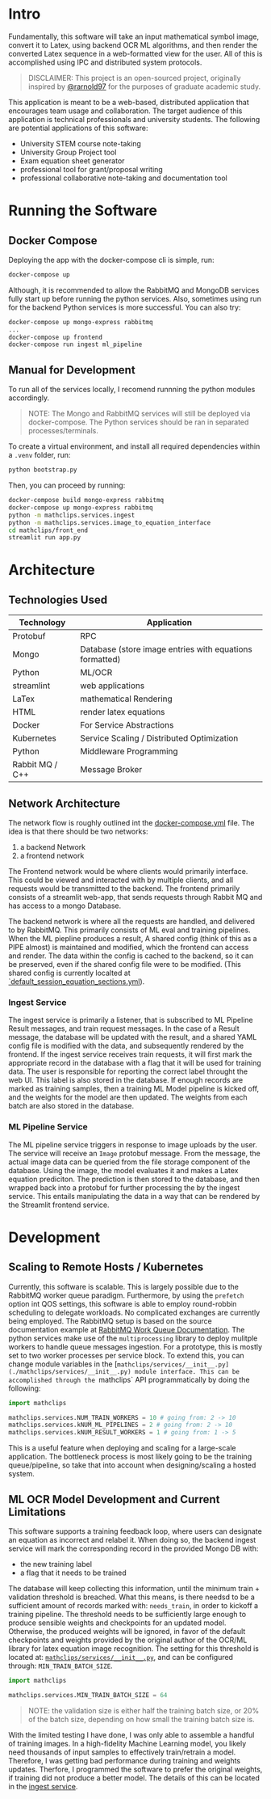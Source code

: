# Intro

Fundamentally, this software will take an input mathematical symbol image, convert it to Latex, using backend OCR ML algorithms,
and then render the converted Latex sequence in a web-formatted view for the user.  All of this is accomplished using IPC and distributed system protocols.

> DISCLAIMER: This project is an open-sourced project, originally inspired by [@rarnold97](https://github.com/rarnold97)
  for the purposes of graduate academic study.

This application is meant to be a web-based, distributed application that encourages team usage and collaboration.
The target audience of this application is technical professionals and university students.  The following are potential applications of this software:

- University STEM course note-taking
- University Group Project tool
- Exam equation sheet generator
- professional tool for grant/proposal writing
- professional collaborative note-taking and documentation tool

# Running the Software

## Docker Compose

Deploying the app with the docker-compose cli is simple, run:

```bash
docker-compose up
```

Although, it is recommended to allow the RabbitMQ and MongoDB services fully start up before running the python services. Also, sometimes using run for the backend Python services is more successful.
You can also try:

```bash
docker-compose up mongo-express rabbitmq
...
docker-compose up frontend
docker-compose run ingest ml_pipeline
```

## Manual for Development

To run all of the services locally, I recomend runnning the python modules accordingly.

> NOTE: The Mongo and RabbitMQ services will still be deployed via docker-compose.  The Python services should be ran in separated processes/terminals.

To create a virtual environment, and install all required dependencies within a `.venv` folder, run:

```bash
python bootstrap.py
```

Then, you can proceed by running:

```bash
docker-compose build mongo-express rabbitmq
docker-compose up mongo-express rabbitmq
python -m mathclips.services.ingest
python -m mathclips.services.image_to_equation_interface
cd mathclips/front_end
streamlit run app.py
```

# Architecture

## Technologies Used

| Technology | Application |
| --- | --- |
| Protobuf | RPC |
| Mongo | Database (store image entries with equations formatted) |
| Python | ML/OCR |
| streamlint | web applications |
| LaTex | mathematical Rendering |
| HTML | render latex equations |
| Docker | For Service Abstractions |
| Kubernetes | Service Scaling / Distributed Optimization |
| Python | Middleware Programming |
| Rabbit MQ / C++ | Message Broker |

## Network Architecture

The network flow is roughly outlined int the [docker-compose.yml](./docker-compose.yml) file.  The idea is that there should be two networks:
1. a backend Network
2. a frontend network

The Frontend network would be where clients would primarily interface.  This could be viewed and interacted with by multiple clients, and all requests would be transmitted to the backend.
The frontend primarily consists of a streamlit web-app, that sends requests through Rabbit MQ and has access to a mongo Database.

The backend network is where all the requests are handled, and delivered to by RabbitMQ.  This primarily consists of ML eval and training pipelines. When the ML piepline produces a result,
A shared config (think of this as a PIPE almost) is maintained and modified, which the frontend can access and render.  The data within the config is cached to the backend, so it can be preserved, even if the shared config file were to be modified. (This shared config is currently localted at [`default_session_equation_sections.yml](./mathclips/services/front_end/default_session_equation_sections.yml)).

### Ingest Service
The ingest service is primarily a listener, that is subscribed to ML Pipeline Result messages, and train request messages.  In the case of a Result message, the database will be updated with the result, and a shared YAML config file is modified with the data, and subsequently rendered by the frontend.  If the ingest service receives train requests, it will first mark the appropriate record in the database with a flag that it will be used for training data.  The user is responsible for reporting the correct label throught the web UI.  This label is also stored in the database. If enough records are marked as training samples, then a training ML Model pipeline is kicked off, and the weights for the model are then updated.  The weights from each batch are also stored in the database.

### ML Pipeline Service
The ML pipeline service triggers in response to image uploads by the user.  The service will receive an `Image` protobuf message. From the message, the actual image data can be queried from the file storage component of the database. Using the image, the model evaluates it and makes a Latex equation prediciton.  The prediction is then stored to the database, and then wrapped back into a protobuf for further processing the by the ingest service.  This entails manipulating the data in a way that can be rendered by the Streamlit frontend service.

# Development

## Scaling to Remote Hosts / Kubernetes

Currently, this software is scalable.  This is largely possible due to the RabbitMQ worker queue paradigm.
Furthermore, by using the `prefetch` option int QOS settings, this software is able to employ round-robbin scheduling
to delegate workloads.  No complicated exchanges are currently being employed. The RabbitMQ setup is based on the source documentation example
at [RabbitMQ Work Queue Documentation](https://www.rabbitmq.com/tutorials/tutorial-two-python).  The python services make use of the `multiprocessing`
library to deploy mulitple workers to handle queue messages ingestion.  For a prototype, this is mostly set to two worker processes per service block.
To extend this, you can change module variables in the [`mathclips/services/__init__.py](./mathclips/services/__init__.py) module interface.
This can be accomplished through the `mathclips` API programmatically by doing the following:

```python
import mathclips

mathclips.services.NUM_TRAIN_WORKERS = 10 # going from: 2 -> 10
mathclips.services.kNUM_ML_PIPELINES = 2 # going from: 2 -> 10
mathclips.services.kNUM_RESULT_WORKERS = 1 # going from: 1 -> 5
```

This is a useful feature when deploying and scaling for a large-scale application.  The bottleneck process is most likely going to be the training queue/pipeline, so take
that into account when designing/scaling a hosted system.

## ML OCR Model Development and Current Limitations

This software supports a training feedback loop, where users can designate an equation as incorrect and relabel it.  When doing so, the backend ingest service will mark
the corresponding record in the provided Mongo DB with:

- the new training label
- a flag that it needs to be trained

The database will keep collecting this information, until the minimum train + validation threshold is breached.  What this means, is there needsd to be a sufficient amount of
records marked with: `needs_train`, in order to kickoff a training pipeline.  The threshold needs to be sufficiently large enough to produce sensible weights and checkpoints for an updated model.  Otherwise, the produced weights will be ignored, in favor of the default checkpoints and weights provided by the original author of the OCR/ML library for latex equation image recognition. The setting for this threshold is located at: [`mathclips/services/__init__.py`](./mathclips/services/__init__.py), and can be configured through: `MIN_TRAIN_BATCH_SIZE`.

```python
import mathclips

mathclips.services.MIN_TRAIN_BATCH_SIZE = 64
```

> NOTE: the validation size is either half the training batch size, or 20% of the batch size, depending on how small the training batch size is.


With the limited testing I have done, I was only able to assemble a handful of training images.  In a high-fidelity Machine Learning model, you likely need thousands of
input samples to effectively train/retrain a model. Therefore, I was getting bad performance during training and weights updates.  Therfore, I programmed the software
to prefer the original weights, if training did not produce a better model. The details of this can be located in the [ingest service](./mathclips/services/ingest.py).